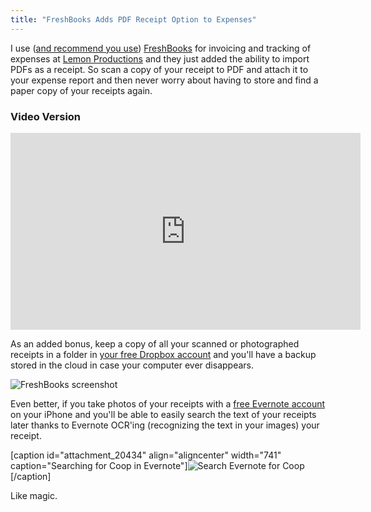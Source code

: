 ```yaml
---
title: "FreshBooks Adds PDF Receipt Option to Expenses"
---
```

<p>I use (<a href="https://chrisenns.com/recommends/freshbooks/">and recommend you use</a>) <a href="https://lemonproductions.freshbooks.com/refer/www">FreshBooks</a> for invoicing and tracking of expenses at <a href="http://www.lemonproductions.ca/">Lemon Productions</a> and they just added the ability to import PDFs as a receipt. So scan a copy of your receipt to PDF and attach it to your expense report and then never worry about having to store and find a paper copy of your receipts again.</p>
<h3>Video Version</h3>
<p><iframe width="560" height="315" src="http://www.youtube.com/embed/E9fk0L0Rt1w?rel=0" frameborder="0" allowfullscreen></iframe></p>
<p>As an added bonus, keep a copy of all your scanned or photographed receipts in a folder in <a href="http://db.tt/czHe7sK">your free Dropbox account</a> and you'll have a backup stored in the cloud in case your computer ever disappears.</p>
<p><img src="https://chrisenns.com/wp-content/uploads/2012/05/FreshBooks-screenshot.jpg" alt="FreshBooks screenshot" title="FreshBooks screenshot" class="aligncenter size-full wp-image-20433" /></p>
<p>Even better, if you take photos of your receipts with a <a href="http://evernote.com/">free Evernote account</a> on your iPhone and you'll be able to easily search the text of your receipts later thanks to Evernote OCR'ing (recognizing the text in your images) your receipt.</p>
<p>[caption id="attachment_20434" align="aligncenter" width="741" caption="Searching for Coop in Evernote"]<img src="https://chrisenns.com/wp-content/uploads/2012/05/Search-Evernote-for-Coop.jpg" alt="Search Evernote for Coop" title="Search Evernote for Coop" class="size-full wp-image-20434" />[/caption]</p>
<p>Like magic.</p>
